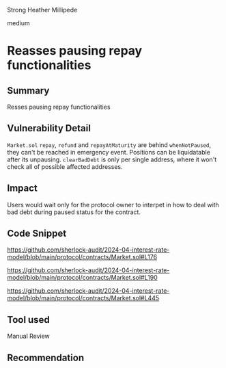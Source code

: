 Strong Heather Millipede

medium

# Reasses pausing repay functionalities

## Summary

Resses pausing repay functionalities

## Vulnerability Detail

`Market.sol` `repay`, `refund` and `repayAtMaturity` are behind `whenNotPaused`, they can't be reached in emergency event. Positions can be liquidatable after its unpausing. `clearBadDebt` is only per single address, where it won't check all of possible affected addresses.

## Impact

Users would wait only for the protocol owner to interpet in how to deal with bad debt during paused status for the contract.

## Code Snippet

https://github.com/sherlock-audit/2024-04-interest-rate-model/blob/main/protocol/contracts/Market.sol#L176

https://github.com/sherlock-audit/2024-04-interest-rate-model/blob/main/protocol/contracts/Market.sol#L190

https://github.com/sherlock-audit/2024-04-interest-rate-model/blob/main/protocol/contracts/Market.sol#L445

## Tool used

Manual Review

## Recommendation
